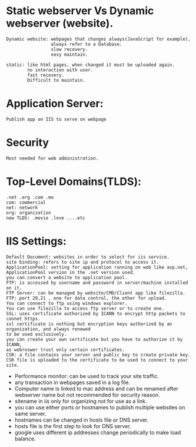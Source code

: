 # Static webserver Vs Dynamic webserver (website).
	Dynamic website: webpages that changes always(JavaScript for example),
					 always refer to a Database.
					 slow recovery.
					 easy maintain.
					 
	static: like html pages, when changed it must be uploaded again.
			no interaction with user.
			fast recovery.
			Difficult to maintain.
			
# Application Server: 
	Publish app on IIS to serve on webpage

# Security
	Most needed for web administration.

# Top-Level Domains(TLDS):
	.net .org .com .me
	com: commercial
	net: network
	org: organization
	new TLDS: .movie .love ....etc
	
# IIS Settings:
	Default Document: websites in order to select for iis service.
	site binding: refers to site ip and protocol to access it.
	ApplicationPool: setting for application running on web like asp.net, ApplicationPool version in the .net version used.
	you can convert a website to application pool.
	FTP: is accessed by username and password in server/machine installed on it.
	FTP Server: can be managed by website/CMD/Client app like filezilla.
	FTP: port 20,21 , one for data control, the other for upload.
	You can connect to ftp using windows explorer.
	You can use filezilla to access ftp server or to create one.
	SSL: uses certificate authorized by ICANN to encrypt http packets to connet https.
	ssl certificate is nothing but encryption keys authorized by an organization, and always renewed
	to be used exclusively.
	you can create your own certificate but you have to authorize it by ICANN,
	as webroswer trust only certain certificates.
	CSR: a file contains your server and public key to create private key.
	CSR file is uploaded to the certificate to be used to connect to your site.

* Performance monitor: can be used to track your site traffic.
* any transaction in webpages saved in a log file.	
* Computer name is linked to mac address and can be renamed after webserver name but not recommended for security reason.
* sitename in iis only for organizing not for use as a link.
* you can use either ports or hostnames to publish multiple websites on same server.
* hostnames can be changed in hosts file or DNS server.
* hosts file is the first step to look for DNS server.
* google uses different ip addresses change periodically to make load balance.
